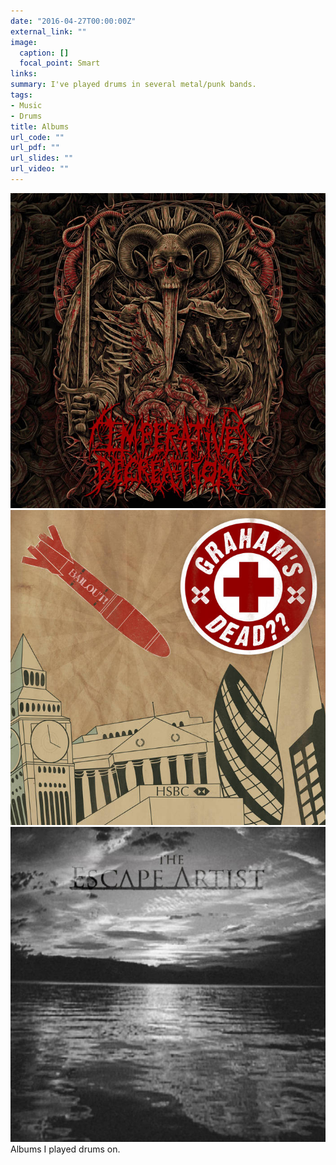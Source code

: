 ```yaml
---
date: "2016-04-27T00:00:00Z"
external_link: ""
image:
  caption: []
  focal_point: Smart
links:
summary: I've played drums in several metal/punk bands.
tags:
- Music
- Drums
title: Albums
url_code: ""
url_pdf: ""
url_slides: ""
url_video: ""
---
```



<div class="row">
    <div class="col-sm mt-3 mt-md-0">
        <a href="https://imperativedecreation.bandcamp.com/">
            <img src="imperative.jpg" alt="" title="Imperative Decreation"/>
        </a>
    </div>
    <div class="col-sm mt-3 mt-md-0">
      <a href="https://grahamsdead.bandcamp.com/">
        <img src="graham.jpg" alt="" title="Graham's Dead??"/>
      </a>
    </div>
    <div class="col-sm mt-3 mt-md-0">
        <a href="https://theescapeartistuk.bandcamp.com/album/the-escape-artist">
            <img src="escape.jpg" alt="" title="The Escape Artist"/>
        </a>
    </div>
</div>
<div class="caption">
    Albums I played drums on.
</div>